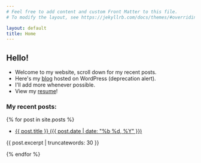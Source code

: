 ```yaml
---
# Feel free to add content and custom Front Matter to this file.
# To modify the layout, see https://jekyllrb.com/docs/themes/#overriding-theme-defaults

layout: default
title: Home
---
```

<h2>Hello!</h2>

* Welcome to my website, scroll down for my recent posts.
* Here's my [blog](https://y2d.club) hosted on WordPress (deprecation alert).
* I'll add more whenever possible.
* View my [resume](/assets/CV.pdf)!

<h3>My recent posts:</h3>

{% for post in site.posts %}
  <ul>
    <li><a href="{{ post.url }}">{{ post.title }} ({{ post.date | date: "%b %d, %Y" }})</a></li>
  </ul>

{{ post.excerpt | truncatewords: 30 }}

{% endfor %}
